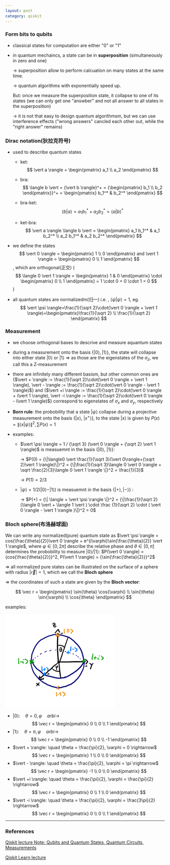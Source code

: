 ```yaml
---
layout: post
category: qiskit
---
```


<script type="text/x-mathjax-config">
  MathJax.Hub.Config({
    jax: ["input/TeX", "output/HTML-CSS"],
    tex2jax: {
      inlineMath: [ ['$', '$'], ["\\(", "\\)"] ],
      displayMath: [ ['$$', '$$'], ["\\[", "\\]"] ],
      processEscapes: true,
      skipTags: ['script', 'noscript', 'style', 'textarea', 'pre', 'code']
    }
  });
</script>
<script src="https://cdn.mathjax.org/mathjax/latest/MathJax.js?config=TeX-AMS_HTML" type="text/javascript"></script>

### Form bits to qubits

- classical states for computation are either "0" or "1"

- in quantum mechaincs, a state can be in **superposition** (simultaneously in zero and one)

  -> superposition allow to perform calcuation on many states at the same time.

  -> quantum algorithms with exponentially speed up.

  But: once we measure the superposition state, it collapse to one of its states (we can only get one "answber" and not all answer to all states in the superposition)

  -> it is not that easy to design quantum algorithmsm, but we can use interference effects ("wrong answers" cancled each other out, while the "right answer" remains)

### Dirac notation(狄拉克符号)

- used to describe quantum states

  - ket:
    $$
    \vert a \rangle = \begin{pmatrix} a_1 \\ a_2 \end{pmatrix}
    $$

  - bra:
    $$
    \langle b \vert = {\vert b \rangle}^+ = {\begin{pmatrix} b_1 \\ b_2 \end{pmatrix}}^+ = \begin{pmatrix} b_1^* & b_2^* \end{pmatrix}
    $$

  - bra-ket:
    $$
    \langle b \vert a \rangle = a_1 b_1^* + a_2 b_2^* = {\langle a \vert b  \rangle}^*
    $$

  - ket-bra:
    $$
    \vert a \rangle \langle b \vert = \begin{pmatrix} a_1 b_1^* & a_1 b_2^* \\ a_2 b_1^* & a_2 b_2^* \end{pmatrix}
    $$

- we define the states
  $$
   \vert 0 \rangle = \begin{pmatrix} 1 \\ 0 \end{pmatrix} and \vert 1 \rangle = \begin{pmatrix} 0 \\ 1 \end{pmatrix}
  $$
  , which are orthogonal(正交) (
  $$
  \langle 0 \vert 1 \rangle = \begin{pmatrix} 1 & 0 \end{pmatrix} \cdot \begin{pmatrix} 0 \\ 1 \end{pmatrix} = 1 \cdot 0 + 0 \cdot 1 = 0
  $$
  )

- all quantum states are normalizedm(归一) i.e. , $\langle \psi \vert \psi \rangle=1$, eg.
  $$
  \vert \psi \rangle=\frac{1}{\sqrt 2}\cdot(\vert 0 \rangle + \vert 1 \rangle)=\begin{pmatrix}\frac{1}{\sqrt 2} \\ \frac{1}{\sqrt 2} \end{pmatrix}
  $$

### Measurement

- we choose orthogonal bases to descrive and measure aquantum states

- during a measurement onto the basis {$\vert 0 \rangle, \vert 1 \rangle$}, the state will collapse into either state $\vert 0 \rangle$ or $\vert 1 \rangle$ => as those are the eigenstates of the $\sigma_z$, we call this a Z-measurement

- there are infinitely many different basism, but other common ones are {$\vert + \rangle := \frac{1}{\sqrt 2}\cdot(\vert 0 \rangle + \vert 1 \rangle), \vert - \rangle := \frac{1}{\sqrt 2}\cdot(\vert 0 \rangle - \vert 1 \rangle)$} and {$\vert +i \rangle := \frac{1}{\sqrt 2}\cdot(\vert 0 \rangle + i\vert 1 \rangle), \vert -i \rangle := \frac{1}{\sqrt 2}\cdot(\vert 0 \rangle - i\vert 1 \rangle)$} correspond to eigenstates of $\sigma_x$ and $\sigma_y$, respectively

- **Born rule**: the probobility that a state $\vert \psi \rangle$ collapse during a projective measurement onto the basis {$\vert x \rangle$, $\vert x^+ \rangle$}, to the state $\vert x \rangle$ is given by $P(x) = {\|\langle x \vert \psi \rangle \|}^2, \sum{P(x)} = 1$

- examples:

  - $\vert \psi \rangle = 1 / {\sqrt 3} (\vert 0 \rangle + {\sqrt 2} \vert 1 \rangle)$ is measuemnt in the basis {$\vert 0 \rangle$, $\vert 1 \rangle$}:

    -> $P(0) = {\|\langle0 \vert \frac{1}{\sqrt 3}(\vert 0\rangle+{\sqrt 2}\vert 1 \rangle)\|}^2 = {\|\frac{1}{\sqrt 3}\langle 0 \vert 0 \rangle + \sqrt \frac{2}{3}\langle 0 \vert 1 \rangle \|}^2 = \frac{1}{3}$

    -> $P(1) = 2/3$

  - $\vert \psi \rangle  = 1/2( \vert 0 \rangle  -  \vert 1 \rangle )$ is measuemnt in the basis {$\vert + \rangle ,  \vert - \rangle$} :

    -> $P(+) = {\| \langle + \vert \psi \rangle \|}^2 = {\|\frac{1}{\sqrt 2}(\langle 0 \vert + \langle 1 \vert ) \cdot \frac {1}{\sqrt 2} \cdot ( \vert 0 \rangle - \vert 1 \rangle )\|}^2 = 0$

### Bloch sphere(布洛赫球面)

We can write any normalized(pure) quantum state as $\vert \psi \rangle = cos{\frac{\theta}{2}}\vert 0 \rangle + e^{i\varphi}\sin{\frac{\theta}{2}} \vert 1 \rangle$, where $\varphi \in [0, 2\pi]$ describe the relative phase and $\theta \in [0, \pi]$ determines the probobility to measure $\vert 0 \rangle / \vert 1 \rangle$: $P(\vert 0 \rangle) = \{cos{\frac{\theta}{2}}}^2, P(\vert 1 \rangle) = {\sin{\frac{\theta}{2}}}^2$

=> all normalized pure states can be illustrated on the surface of a sphere with radius $\vert \vec r \vert = 1$, which we call the **Bloch sphere**

=> the coordinates of such a state are given by the **Bloch vector**:

$$
\vec r = \begin{pmatrix}
\sin{\theta} \cos{\varphi} \\
\sin{\theta} \sin{\varphi} \\
\cos{\theta}
\end{pmatrix}
$$

examples:

![](/assets/img/qiskit/bloch_sphere.png)

- $\vert 0 \rangle: \quad \theta = 0, \varphi \quad arbi \rightarrow$
  $$
    \vec r = \begin{pmatrix}
    0 \\
    0 \\
    1
    \end{pmatrix}
  $$
- $\vert 1 \rangle: \quad \theta = \pi, \varphi \quad arbi \rightarrow$
  $$
    \vec r = \begin{pmatrix}
    0 \\
    0 \\
    -1
    \end{pmatrix}
  $$
- $\vert + \rangle: \quad \theta = \frac{\pi}{2}, \varphi = 0 \rightarrow$
  $$
    \vec r = \begin{pmatrix}
    1 \\
    0 \\
    0
    \end{pmatrix}
  $$
- $\vert - \rangle: \quad \theta = \frac{\pi}{2}, \varphi = \pi \rightarrow$
  $$
    \vec r = \begin{pmatrix}
    -1 \\
    0 \\
    0
    \end{pmatrix}
  $$
- $\vert +i \rangle: \quad \theta = \frac{\pi}{2}, \varphi = \frac{\pi}{2} \rightarrow$
  $$
    \vec r = \begin{pmatrix}
    0 \\
    1 \\
    0
    \end{pmatrix}
  $$
- $\vert -i \rangle: \quad \theta = \frac{\pi}{2}, \varphi = \frac{3\pi}{2} \rightarrow$
  $$
    \vec r = \begin{pmatrix}
    0 \\
    0 \\
    1
    \end{pmatrix}
  $$

---

### References

[Qiskit lecture Note: Qubits and Quantum States, Quantum Circuits, Measurements](https://github.com/qiskit-community/intro-to-quantum-computing-and-quantum-hardware/blob/master/lectures/introqcqh-lecture-notes-1.pdf?raw=true)

[Qiskit Learn lecture](https://qiskit.org/learn/intro-qc-qh/)
